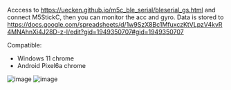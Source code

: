 
Acccess to https://uecken.github.io/m5c_ble_serial/bleserial_gs.html and connect M5StickC, then you can monitor the acc and gyro.
Data is stored to https://docs.google.com/spreadsheets/d/1w9SzX8Bc1MfuxczKtVLpzV4kvR4MNAhnXi4J28D-z-I/edit?gid=1949350707#gid=1949350707

Compatible:
 - Windows 11 chrome
 - Android Pixel6a chrome


![image](https://github.com/user-attachments/assets/d045d032-4f0a-4d31-bb62-e9f59a871cd5)
![image](https://github.com/user-attachments/assets/e3cd2b01-ef81-4082-b9ca-1884b8ff4a43)

